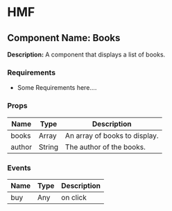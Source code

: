 # HMF

## **Component Name:** Books

**Description:** A component that displays a list of books.

### Requirements

- Some Requirements here....

### Props

| Name   | Type   | Description                   |
| ------ | ------ | ----------------------------- |
| books  | Array  | An array of books to display. |
| author | String | The author of the books.      |

### Events

| Name | Type | Description |
| ---- | ---- | ----------- |
| buy  | Any  | on click    |
